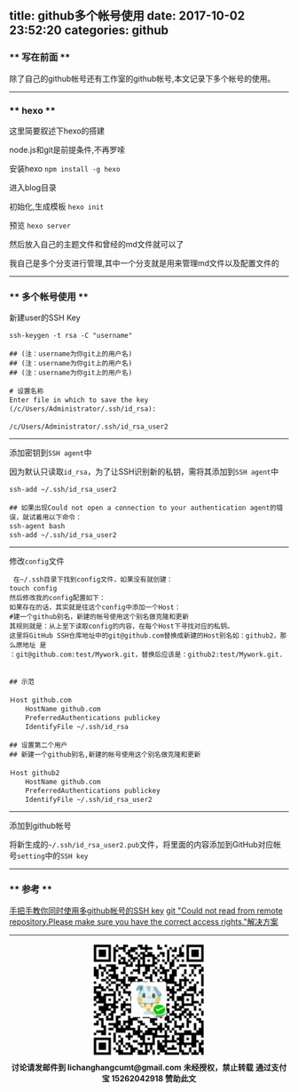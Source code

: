 title: github多个帐号使用
date: 2017-10-02 23:52:20
categories: github
---

### ** 写在前面 **

除了自己的github帐号还有工作室的github帐号,本文记录下多个帐号的使用。

****************

### ** hexo **

这里简要叙述下hexo的搭建

node.js和git是前提条件,不再罗嗦

安装hexo
`npm install -g hexo`

进入blog目录

初始化,生成模板
`hexo init`

预览
`hexo server `


然后放入自己的主题文件和曾经的md文件就可以了 

我自己是多个分支进行管理,其中一个分支就是用来管理md文件以及配置文件的
**************

### ** 多个帐号使用 **

<span class="under0">新建user的SSH Key</span>

```
ssh-keygen -t rsa -C "username" 

## (注：username为你git上的用户名)
## (注：username为你git上的用户名)
## (注：username为你git上的用户名)

# 设置名称
Enter file in which to save the key (/c/Users/Administrator/.ssh/id_rsa): 

/c/Users/Administrator/.ssh/id_rsa_user2

```

**************

<span class="under0">添加密钥到`SSH agent`中</span>

因为默认只读取`id_rsa`，为了让SSH识别新的私钥，需将其添加到`SSH agent`中
```
ssh-add ~/.ssh/id_rsa_user2

## 如果出现Could not open a connection to your authentication agent的错误，就试着用以下命令：
ssh-agent bash
ssh-add ~/.ssh/id_rsa_user2
```
***************


<span class="under0">修改`config`文件</span>
```
 在~/.ssh目录下找到config文件，如果没有就创建：
touch config    
然后修改我的config配置如下：
如果存在的话，其实就是往这个config中添加一个Host：
#建一个github别名，新建的帐号使用这个别名做克隆和更新
其规则就是：从上至下读取config的内容，在每个Host下寻找对应的私钥。
这里将GitHub SSH仓库地址中的git@github.com替换成新建的Host别名如：github2，那么原地址 是
：git@github.com:test/Mywork.git，替换后应该是：github2:test/Mywork.git.


## 示范

Ｈost github.com
    HostName github.com
    PreferredAuthentications publickey
    IdentifyFile ~/.ssh/id_rsa

## 设置第二个用户
## 新建一个github别名,新建的帐号使用这个别名做克隆和更新

Ｈost github2
    HostName github.com
    PreferredAuthentications publickey
    IdentifyFile ~/.ssh/id_rsa_user2  
```

*****************

<span class="under0"> 添加到github帐号</span>

将新生成的`~/.ssh/id_rsa_user2.pub`文件，将里面的内容添加到GitHub对应帐号`setting`中的`SSH key`

***************

### ** 参考 **

[手把手教你同时使用多github帐号的SSH key](https://jingyan.baidu.com/article/948f592414ad67d80ef5f966.html)
[git "Could not read from remote repository.Please make sure you have the correct access rights."解决方案](http://blog.csdn.net/u014343528/article/details/48787221)

***************

<div width="100%" align="center"><img src="/img/wx.png" alt="微信赞助二维码"></div></div>
<p style="margin-top: 0.4em; text-align: center">
      <b style="font-size: 1em;">讨论请发邮件到 lichanghangcumt@gmail.com</b>
      <b style="font-size: 1em;">未经授权，禁止转载</b>
      <b style="font-size: 1em;">通过支付宝 15262042918 赞助此文</b>
 </p>
